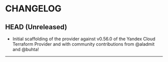 CHANGELOG
=========

## HEAD (Unreleased)
* Initial scaffolding of the provider against v0.56.0 of the Yandex Cloud Terraform Provider and with community 
  contributions from @aladmit and @buhta!

---
